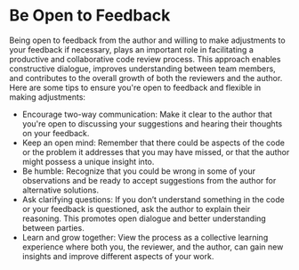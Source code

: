 # Be Open to Feedback

Being open to feedback from the author and willing to make adjustments to your feedback if necessary, plays an important role in facilitating a productive and collaborative code review process. This approach enables constructive dialogue, improves understanding between team members, and contributes to the overall growth of both the reviewers and the author. Here are some tips to ensure you're open to feedback and flexible in making adjustments:

- Encourage two-way communication: Make it clear to the author that you're open to discussing your suggestions and hearing their thoughts on your feedback.
- Keep an open mind: Remember that there could be aspects of the code or the problem it addresses that you may have missed, or that the author might possess a unique insight into.
- Be humble: Recognize that you could be wrong in some of your observations and be ready to accept suggestions from the author for alternative solutions.
- Ask clarifying questions: If you don’t understand something in the code or your feedback is questioned, ask the author to explain their reasoning. This promotes open dialogue and better understanding between parties.
- Learn and grow together: View the process as a collective learning experience where both you, the reviewer, and the author, can gain new insights and improve different aspects of your work.